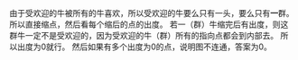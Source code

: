 由于受欢迎的牛被所有的牛喜欢，所以受欢迎的牛要么只有一头，要么只有**一**群。
所以直接缩点，然后看每个缩后的点的出度。
若一（群）牛缩完后有出度，则这群牛一定不是受欢迎的，因为受欢迎的牛（群）所有的指向点都会到内部去。
所以出度为0就行。
然后如果有多个出度为0的点，说明图不连通，答案为0。
